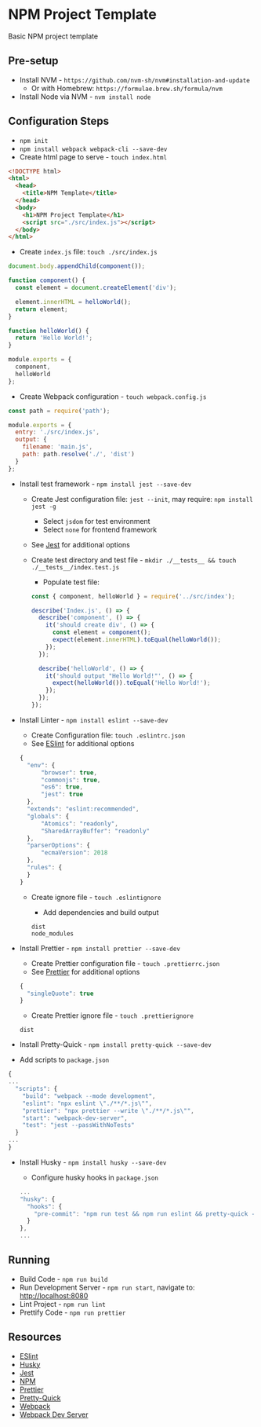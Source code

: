 # NPM Project Template

Basic NPM project template

## Pre-setup

- Install NVM - `https://github.com/nvm-sh/nvm#installation-and-update`
  - Or with Homebrew: `https://formulae.brew.sh/formula/nvm`
- Install Node via NVM - `nvm install node`

## Configuration Steps

- `npm init`
- `npm install webpack webpack-cli --save-dev`
- Create html page to serve - `touch index.html`

```html
<!DOCTYPE html>
<html>
  <head>
    <title>NPM Template</title>
  </head>
  <body>
    <h1>NPM Project Template</h1>
    <script src="./src/index.js"></script>
  </body>
</html>
```

- Create `index.js` file: `touch ./src/index.js`

```js
document.body.appendChild(component());

function component() {
  const element = document.createElement('div');

  element.innerHTML = helloWorld();
  return element;
}

function helloWorld() {
  return 'Hello World!';
}

module.exports = {
  component,
  helloWorld
};
```

- Create Webpack configuration - `touch webpack.config.js`

```js
const path = require('path');

module.exports = {
  entry: './src/index.js',
  output: {
    filename: 'main.js',
    path: path.resolve('./', 'dist')
  }
};
```

- Install test framework - `npm install jest --save-dev`

  - Create Jest configuration file: `jest --init`, may require: `npm install jest -g`
    - Select `jsdom` for test environment
    - Select `none` for frontend framework
  - See [Jest](https://jestjs.io/docs/en/getting-started.html) for additional options
  - Create test directory and test file - `mkdir ./__tests__ && touch ./__tests__/index.test.js`

    - Populate test file:

    ```js
    const { component, helloWorld } = require('../src/index');

    describe('Index.js', () => {
      describe('component', () => {
        it('should create div', () => {
          const element = component();
          expect(element.innerHTML).toEqual(helloWorld());
        });
      });

      describe('helloWorld', () => {
        it('should output "Hello World!"', () => {
          expect(helloWorld()).toEqual('Hello World!');
        });
      });
    });
    ```

- Install Linter - `npm install eslint --save-dev`

  - Create Configuration file: `touch .eslintrc.json`
  - See [ESlint](https://eslint.org/docs/user-guide/configuring) for additional options

  ```js
  {
    "env": {
        "browser": true,
        "commonjs": true,
        "es6": true,
        "jest": true
    },
    "extends": "eslint:recommended",
    "globals": {
        "Atomics": "readonly",
        "SharedArrayBuffer": "readonly"
    },
    "parserOptions": {
        "ecmaVersion": 2018
    },
    "rules": {
    }
  }
  ```

  - Create ignore file - `touch .eslintignore`

    - Add dependencies and build output

    ```text
    dist
    node_modules
    ```

- Install Prettier - `npm install prettier --save-dev`

  - Create Prettier configuration file - `touch .prettierrc.json`
  - See [Prettier](https://prettier.io/docs/en/options.html) for additional options

  ```js
  {
    "singleQuote": true
  }
  ```

  - Create Prettier ignore file - `touch .prettierignore`

  ```text
  dist
  ```

- Install Pretty-Quick - `npm install pretty-quick --save-dev`
- Add scripts to `package.json`

```js
{
...
  "scripts": {
    "build": "webpack --mode development",
    "eslint": "npx eslint \"./**/*.js\"",
    "prettier": "npx prettier --write \"./**/*.js\"",
    "start": "webpack-dev-server",
    "test": "jest --passWithNoTests"
  }
...
}
```

- Install Husky - `npm install husky --save-dev`

  - Configure husky hooks in `package.json`

  ```js
  ...
  "husky": {
    "hooks": {
      "pre-commit": "npm run test && npm run eslint && pretty-quick --staged"
    }
  },
  ...
  ```

## Running

- Build Code - `npm run build`
- Run Development Server - `npm run start`, navigate to: [http://localhost:8080](http://localhost:8080)
- Lint Project - `npm run lint`
- Prettify Code - `npm run prettier`

## Resources

- [ESlint](https://eslint.org)
- [Husky](https://github.com/typicode/husky)
- [Jest](https://jestjs.io)
- [NPM](https://www.npmjs.com)
- [Prettier](https://prettier.io)
- [Pretty-Quick](https://github.com/azz/pretty-quick)
- [Webpack](https://webpack.js.org)
- [Webpack Dev Server](https://github.com/webpack/webpack-dev-server#readme)
